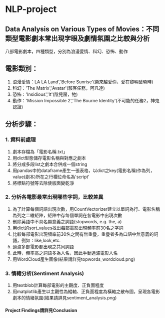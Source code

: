 # NLP-project

## Data Analysis on Various Types of Movies：不同類型電影劇本常出現字眼及劇情氛圍之比較與分析
八部電影劇本，四種類型，分別為浪漫愛情、科幻、恐怖、動作
## 電影類別：
1. 浪漫愛情：LA LA Land','Before Sunrise'(樂來越愛你，愛在黎明破曉時)
2. 科幻：'The Matrix','Avatar'(駭客任務，阿凡達)
3. 恐怖：'Insidious','It'(陰兒房，牠)
4. 動作：'Mission Impossible 2','The Bourne Identity'(不可能的任務2，神鬼認證)

## 分析步驟：
### 1. 資料前處理
1. 劇本存檔為「電影名稱.txt」
2. 用dict型態儲存電影名稱與對應之劇本
3. 將分成多段list之劇本合併成一個string
4. 用pandas中的dataframe產生一張表格，以dict之key(電影名稱)作為列，value(劇本)所在之行欄位命名為'script'
5. 將標點符號等去除使版面變乾淨
### 2. 分析各電影最常出現哪些字詞，比較差異
1. 為了計算每個詞語出現次數，用CountVectorizer建立以單詞為行、電影名稱為列之二維矩陣，矩陣中存每個單詞在各電影中出現次數
2. 刪除英語中不具名顯意義之詞語(stopwords, e.g. the, a)
3. 用dict的sort_values找出每部電影出現頻率前30名之字詞
4. 比較每部電影出現頻率前30名之間有無重疊，重疊者多為口語中無意義的詞語，例如：like,look,etc.
5. 過濾多部電影都出現之共同詞語
6. 此時，頻率高之詞語多為人名，因此手動過濾電影人名
7. 用WordCloud產生圖像(結果請詳見topwords_wordcloud.png)
### 3. 情緒分析(Sentiment Analysis)
1. 用textblob計算每部電影的主觀度、正負面程度
2. 用matplotlib產生以主觀性為縱軸、正負面程度為橫軸之散布圖，呈現各電影劇本的情緒氛圍(結果請詳見sentiment_analysis.png)


#### Project Findings請詳見Conclusion
